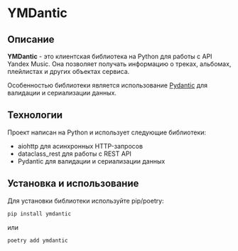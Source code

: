 # YMDantic

## Описание
**YMDantic** - это клиентская библиотека на Python для работы с API Yandex Music.
Она позволяет получать информацию о треках, альбомах, плейлистах и других объектах сервиса.

Особенностью библиотеки является использование [Pydantic](https://pydantic-docs.helpmanual.io/) для валидации и сериализации данных.

## Технологии
Проект написан на Python и использует следующие библиотеки:
- aiohttp для асинхронных HTTP-запросов
- dataclass_rest для работы с REST API
- Pydantic для валидации и сериализации данных

## Установка и использование
Для установки библиотеки используйте pip/poetry:

```bash
pip install ymdantic
```
или
```bash
poetry add ymdantic
```

